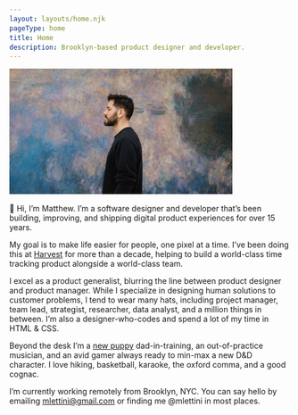 ```yaml
---
layout: layouts/home.njk
pageType: home
title: Home
description: Brooklyn-based product designer and developer.
---
```


<section>
  <div class="inner">

<img src="/images/matthew-lettini-portrait.jpg" alt="A portrait of Matthew Lettini" class="portrait" width="400" height="225">

👋 Hi, I’m Matthew. I’m a software designer and developer that’s been building, improving, and shipping digital product experiences for over 15 years.

My goal is to make life easier for people, one pixel at a time. I’ve been doing this at <a href="https://getharvest.com" target="_blank" rel="noopener">Harvest</a> for more than a decade, helping to build a world-class time tracking product alongside a world-class team.

I excel as a product generalist, blurring the line between product designer and product manager. While I specialize in designing human solutions to customer problems, I tend to wear many hats, including project manager, team lead, strategist, researcher, data analyst, and a million things in between. I’m also a designer-who-codes and spend a lot of my time in HTML & CSS.

Beyond the desk I’m a <a href="https://www.instagram.com/p/CXeYImOFqui" target="_blank" rel="noopener">new puppy</a> dad-in-training, an out-of-practice musician, and an avid gamer always ready to min-max a new D&D character. I love hiking, basketball, karaoke, the oxford comma, and a good cognac.

I’m currently working remotely from Brooklyn, NYC. You can say hello by emailing <a href="mailto:mlettini@gmail.com?subject=Hello!" target="_blank" rel="noopener" aria-label="Email me">mlettini@gmail.com</a> or finding me @mlettini in most places.

  </div>
</section>
